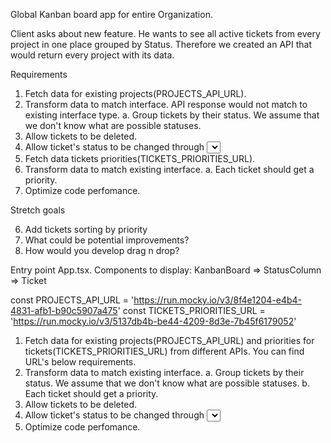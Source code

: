 Global Kanban board app for entire Organization.

Client asks about new feature. He wants to see all active tickets from every project in one place grouped by Status. Therefore we created an API that would return every project with its data.

Requirements

1. Fetch data for existing projects(PROJECTS_API_URL).
2. Transform data to match interface. API response would not match to existing interface type.
   a. Group tickets by their status. We assume that we don't know what are possible statuses.
3. Allow tickets to be deleted.
4. Allow ticket's status to be changed through <select> component.
5. Fetch data tickets priorities(TICKETS_PRIORITIES_URL).
6. Transform data to match existing interface.
   a. Each ticket should get a priority.
7. Optimize code perfomance.

Stretch goals

6. Add tickets sorting by priority
7. What could be potential improvements?
8. How would you develop drag n drop?

Entry point App.tsx. Components to display: KanbanBoard => StatusColumn => Ticket

const PROJECTS_API_URL =
'https://run.mocky.io/v3/8f4e1204-e4b4-4831-afb1-b90c5907a475'
const TICKETS_PRIORITIES_URL =
'https://run.mocky.io/v3/5137db4b-be44-4209-8d3e-7b45f6179052'









1. Fetch data for existing projects(PROJECTS_API_URL) and priorities for tickets(TICKETS_PRIORITIES_URL) from different APIs. You can find URL's below requirements.
2. Transform data to match existing interface.
   a. Group tickets by their status. We assume that we don't know what are possible statuses.
   b. Each ticket should get a priority.
3. Allow tickets to be deleted.
4. Allow ticket's status to be changed through <select> component.
5. Optimize code perfomance.